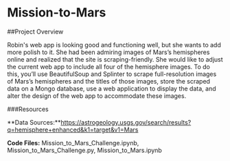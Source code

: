 # Mission-to-Mars
##Project Overview

Robin's web app is looking good and functioning well, but she wants to add more polish to it. 
She had been admiring images of Mars’s hemispheres online and realized that the site is scraping-friendly. 
She would like to adjust the current web app to include all four of the hemisphere images. 
To do this, you’ll use BeautifulSoup and Splinter to scrape full-resolution images of Mars’s hemispheres and the titles of those images, store the scraped data on a Mongo database, use a web application to display the data, and alter the design of the web app to accommodate these images.

###Resources

**Data Sources:**https://astrogeology.usgs.gov/search/results?q=hemisphere+enhanced&k1=target&v1=Mars

**Code Files:** Mission_to_Mars_Challenge.ipynb, Mission_to_Mars_Challenge.py, Mission_to_Mars.ipynb


